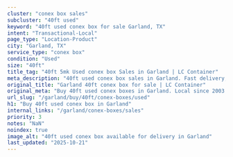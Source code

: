 ```yaml
---
cluster: "conex box sales"
subcluster: "40ft used"
keyword: "40ft used conex box for sale Garland, TX"
intent: "Transactional-Local"
page_type: "Location-Product"
city: "Garland, TX"
service_type: "conex box"
condition: "Used"
size: "40ft"
title_tag: "40ft 5mk Used conex box Sales in Garland | LC Container"
meta_description: "40ft used conex box sales in Garland. Fast delivery, competitive pricing. Serving conex boxes area. Quote ID: O7J. Call (214) 524-4168 for your free quote today."
original_title: "Garland 40ft conex box for sale | LC Container"
original_meta: "Buy 40ft used conex boxes in Garland. Local since 2003. New & used inventory. Fast delivery. Get your free quote — call (214) 524-4168 today."
url_slug: "/garland/buy/40ft/conex-boxes/used"
h1: "Buy 40ft used conex box in Garland"
internal_links: "/garland/conex-boxes/sales"
priority: 3
notes: "NaN"
noindex: true
image_alt: "40ft used conex box available for delivery in Garland"
last_updated: "2025-10-21"
---
```


<!-- TODO: Add unique city/inventory copy, images, and internal links here. -->
